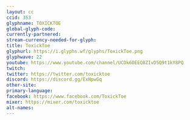 ```yaml
---
layout: cc
ccid: 353
glyphname: TOXICKTOE
global-glyph-code: 
currently-partnered: 
stream-currency-needed-for-glyph: 
title: ToxickToe
glyphurl: https://i.glyphs.wf/glyphs/ToxickToe.png
glyphwave: 22
youtube: https://www.youtube.com/channel/UCDk6OEEQ8ZIvD5Q9t1kY8PQ
twitch: 
twitter: https://twitter.com/toxicktoe
discord: https://discord.gg/ExNpwGq
other-site: 
primary-language: 
facebook: https://www.facebook.com/ToxickToe
mixer: https://mixer.com/toxicktoe
alt-names: 
---
```


